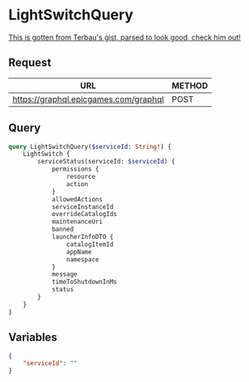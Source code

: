 # LightSwitchQuery

[This is gotten from Terbau's gist, parsed to look good, check him out!](https://gist.github.com/Terbau/f36990a1d608f65645206835e708d488)

## Request
| URL | METHOD |
| - | - |
| https://graphql.epicgames.com/graphql | POST |

## Query
```graphql
query LightSwitchQuery($serviceId: String!) {
    LightSwitch {
        serviceStatus(serviceId: $serviceId) {
            permissions {
                resource
                action
            }
            allowedActions
            serviceInstanceId
            overrideCatalogIds
            maintenanceUri
            banned
            launcherInfoDTO {
                catalogItemId
                appName
                namespace
            }
            message
            timeToShutdownInMs
            status
        }
    }
}
```

## Variables
```json
{
    "serviceId": ""
}
```